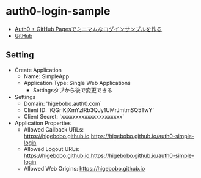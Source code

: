 # auth0-login-sample

* [Auth0 \+ GitHub Pagesでミニマムなログインサンプルを作る](https://protoout.studio/posts/auth0-github-pages)
* [GitHub](https://github.com/)

## Setting

* Create Application
    * Name: SimpleApp
    * Application Type: Single Web Applications
        * Settingsタブから後で変更できる
* Settings
    * Domain: 'higebobo.auth0.com`
    * Client ID: 'iQGrIKjXmYzlRb3QJy1UMrJmtmSQ5TwY`
    * Client Secret: 'xxxxxxxxxxxxxxxxxxxxx`
* Application Properties
    * Allowed Callback URLs: https://higebobo.github.io,https://higebobo.github.io/auth0-simple-login
    * Allowed Logout URLs: https://higebobo.github.io,https://higebobo.github.io/auth0-simple-login
    * Allowed Web Origins: https://higebobo.github.io
